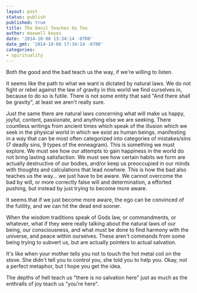 ```yaml
---
layout: post
status: publish
published: true
title: The Devil Teaches Us Too
author: maxwell keyes
date: '2014-10-08 13:34:14 -0700'
date_gmt: '2014-10-08 17:34:14 -0700'
categories:
- spirituality
---
```

Both the good and the bad teach us the way, if we're willing to listen.

It seems like the path to what we want is dictated by natural laws. We do not fight or rebel against the law of
gravity in this world we find ourselves in, because to do so is futile. There is not some entity that said "And there
shall be gravity", at least we aren't really sure.

Just the same there are natural laws concerning what will make us happy, joyful, content, passionate, and anything
else we are seeking. There countless writings from ancient times which speak of the illusion which we seek in the
physical world in which we exist as human beings, manifesting in a way that can be most often categorized into
categories of mistakes/sins (7 deadly sins, 9 types of the enneagram). This is something we must explore. We must see
how our attempts to gain happiness in the world do not bring lasting satisfaction. We must see how certain habits we
form are actually destructive of our bodies, and/or keep us preoccupied in our minds with thoughts and calculations
that lead nowhere. This is how the bad also teaches us the way... we just have to be aware. We cannot overcome the bad
by will, or more correctly false will and determination, a efforted pushing, but instead by just trying to become more
aware.

It seems that if we just become more aware, the ego can be convinced of the futility, and we can hit the dead end
sooner.

When the wisdom traditions speak of Gods law, or commandments, or whatever, what if they were really talking about the
natural laws of our being, our consciousness, and what must be done to find harmony with the universe, and peace
within ourselves. These aren't commands from some being trying to subvert us, but are actually pointers to actual
salvation.

It's like when your mother tells you not to touch the hot metal coil on the stove. She didn't tell you to control you,
she told you to help you. Okay, not a perfect metaphor, but I hope you get the idea.

The depths of hell teach us "there is no salvation here" just as much as the enthralls of joy teach us "you're here".
